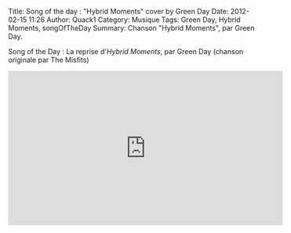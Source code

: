 Title: Song of the day : "Hybrid Moments" cover by Green Day
Date: 2012-02-15 11:26
Author: Quack1
Category: Musique
Tags: Green Day, Hybrid Moments, songOfTheDay
Summary: Chanson "Hybrid Moments", par Green Day.

Song of the Day : La reprise d'*Hybrid Moments*, par Green Day (chanson
originale par The Misfits)

<iframe width="560" height="315" src="http://www.youtube.com/embed/gwF6_xTvSNI" frameborder="0" allowfullscreen></iframe>
